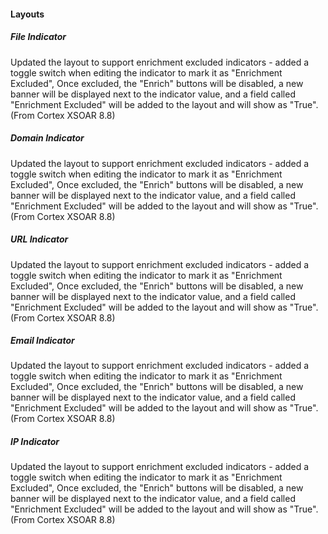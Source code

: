 
#### Layouts

##### File Indicator
Updated the layout to support enrichment excluded indicators - added a toggle switch when editing the indicator to mark it as "Enrichment Excluded", Once excluded, the "Enrich" buttons will be disabled, a new banner will be displayed next to the indicator value, and a field called "Enrichment Excluded" will be added to the layout and will show as "True". (From Cortex XSOAR 8.8)

##### Domain Indicator
Updated the layout to support enrichment excluded indicators - added a toggle switch when editing the indicator to mark it as "Enrichment Excluded", Once excluded, the "Enrich" buttons will be disabled, a new banner will be displayed next to the indicator value, and a field called "Enrichment Excluded" will be added to the layout and will show as "True". (From Cortex XSOAR 8.8)

##### URL Indicator
Updated the layout to support enrichment excluded indicators - added a toggle switch when editing the indicator to mark it as "Enrichment Excluded", Once excluded, the "Enrich" buttons will be disabled, a new banner will be displayed next to the indicator value, and a field called "Enrichment Excluded" will be added to the layout and will show as "True". (From Cortex XSOAR 8.8)

##### Email Indicator
Updated the layout to support enrichment excluded indicators - added a toggle switch when editing the indicator to mark it as "Enrichment Excluded", Once excluded, the "Enrich" buttons will be disabled, a new banner will be displayed next to the indicator value, and a field called "Enrichment Excluded" will be added to the layout and will show as "True". (From Cortex XSOAR 8.8)

##### IP Indicator
Updated the layout to support enrichment excluded indicators - added a toggle switch when editing the indicator to mark it as "Enrichment Excluded", Once excluded, the "Enrich" buttons will be disabled, a new banner will be displayed next to the indicator value, and a field called "Enrichment Excluded" will be added to the layout and will show as "True". (From Cortex XSOAR 8.8)
